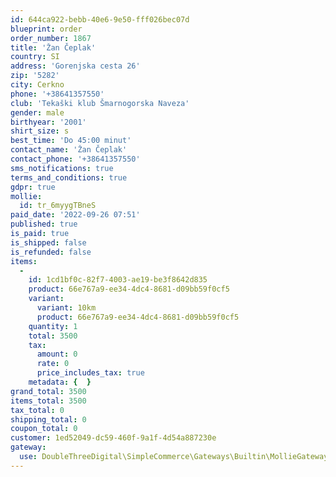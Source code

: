 ```yaml
---
id: 644ca922-bebb-40e6-9e50-fff026bec07d
blueprint: order
order_number: 1867
title: 'Žan Čeplak'
country: SI
address: 'Gorenjska cesta 26'
zip: '5282'
city: Cerkno
phone: '+38641357550'
club: 'Tekaški klub Šmarnogorska Naveza'
gender: male
birthyear: '2001'
shirt_size: s
best_time: 'Do 45:00 minut'
contact_name: 'Žan Čeplak'
contact_phone: '+38641357550'
sms_notifications: true
terms_and_conditions: true
gdpr: true
mollie:
  id: tr_6myygTBneS
paid_date: '2022-09-26 07:51'
published: true
is_paid: true
is_shipped: false
is_refunded: false
items:
  -
    id: 1cd1bf0c-82f7-4003-ae19-be3f8642d835
    product: 66e767a9-ee34-4dc4-8681-d09bb59f0cf5
    variant:
      variant: 10km
      product: 66e767a9-ee34-4dc4-8681-d09bb59f0cf5
    quantity: 1
    total: 3500
    tax:
      amount: 0
      rate: 0
      price_includes_tax: true
    metadata: {  }
grand_total: 3500
items_total: 3500
tax_total: 0
shipping_total: 0
coupon_total: 0
customer: 1ed52049-dc59-460f-9a1f-4d54a887230e
gateway:
  use: DoubleThreeDigital\SimpleCommerce\Gateways\Builtin\MollieGateway
---
```

